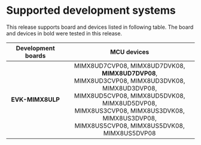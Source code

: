 # Supported development systems

This release supports board and devices listed in following table. The board and devices in bold were tested in this release.

|Development boards|MCU devices|
|:--:              |:--:       |
|**EVK-MIMX8ULP**|MIMX8UD7CVP08, MIMX8UD7DVK08, **MIMX8UD7DVP08**,<br> MIMX8UD3CVP08, MIMX8UD3DVK08, MIMX8UD3DVP08,<br> MIMX8UD5CVP08, MIMX8UD5DVK08, MIMX8UD5DVP08,<br> MIMX8US3CVP08, MIMX8US3DVK08, MIMX8US3DVP08,<br> MIMX8US5CVP08, MIMX8US5DVK08, MIMX8US5DVP08<br>|
